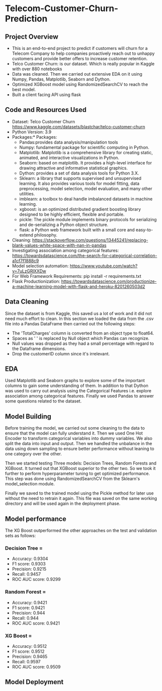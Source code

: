 # Telecom-Customer-Churn-Prediction

## Project Overview
* This is an end-to-end project to predict if customers will churn for a Telecom Company to help companies proactively reach out to unhappy customers and provide better offers to increase customer retention.
* Telco Customer Churn: is our dataset. Which is really popular in Kaggle with over 880 notebooks
* Data was cleaned. Then we carried out extensive EDA on it using Numpy, Pandas, Matplotlib, Seaborn and Dython. 
* Optimized XGBoost model using RandomizedSearchCV to reach the best model.
* Built a client facing API using flask

## Code and Resources Used
* Dataset: Telco Customer Churn https://www.kaggle.com/datasets/blastchar/telco-customer-churn
* Python Version: 3.9
* Packages:* Packages: 
    - Pandas:provides data analysis/manipulation tools
    - Numpy: fundamental package for scientific computing in Python.
    - Matplotlib: Matplotlib is a comprehensive library for creating static, animated, and interactive visualizations in Python.
    - Seaborn: based on matplotlib. It provides a high-level interface for drawing attractive and informative statistical graphics.
    - Dython: provides a set of data analysis tools for Python 3.X. 
    - Sklearn: a library that supports supervised and unsupervised learning. It also provides various tools for model fitting, data             preprocessing, model selection, model evaluation, and many other utilities.
    - imblearn: a toolbox to deal handle imbalanced datasets in machine learning.
    - xgboost:  is an optimized distributed gradient boosting library designed to be highly efficient, flexible and portable.
    - pickle: The pickle module implements binary protocols for serializing and de-serializing a Python object structure.
    - flask:  a Python web framework built with a small core and easy-to-extend philosophy.
* Cleaning: https://stackoverflow.com/questions/13445241/replacing-blank-values-white-space-with-nan-in-pandas
* Investigating association among categorical features: https://towardsdatascience.com/the-search-for-categorical-correlation-a1cf7f1888c9
* Model selection automation: https://www.youtube.com/watch?v=7uLzGRlXXDw
* For Web Framework Requirements: pip install -r requirements.txt
* Flask Productionization: https://towardsdatascience.com/productionize-a-machine-learning-model-with-flask-and-heroku-8201260503d2

## Data Cleaning
Since the dataset is from Kaggle, this saved us a lot of work and it did not need much effort to clean. In this section we loaded the data from the .csv file into a Pandas DataFrame then carried out the following steps:
* The 'TotalCharges' column is converted from an object type to float64.
* Spaces as ' ' is replaced by Null object which Pandas can recognize.
* Null values was dropped as they had a small percentage with regard to the Dataframe dimensions.
* Drop the customerID column since it's irrelevant.

## EDA
Used Matplotlib and Seaborn graphs to explore some of the important columns to gain some understanding of them. In addition to that Dython was used to
carry out analysis using the Categorical Features i.e. explore association among categorical features. Finally we used Pandas to answer some questions
related to the dataset.

## Model Building
Before training the model, we carried out some cleaning to the data to ensure that the model can fully understand it. Then we used One Hot Encoder to  transform categorical variables into dummy variables. We also split the data into input and output. Then we handled the unbalance in the data using 
down sampling to ensure better performance without leaning to one category over the other.

Then we started testing Three models: Decision Trees, Random Forests and XGBoost. It turned out that XGBoost superior to the other two. So we took it further to perform hyperparameter tuning to get optimized performance. This step was done using RandomizedSearchCV from the Sklearn's model_selection module.

Finally we saved to the trained model using the Pickle method for later use without the need to retrain it again. This file was saved on the same working directory
and will be used again in the deployment phase.

## Model performance

The XG Boost outperformed the other approaches on the test and validation sets as follows:

### Decision Tree = 
- Accuracy: 0.9304
- F1 score: 0.9303
- Precision: 0.9215
- Recall: 0.9457
- ROC AUC score: 0.9299

### Random Forest = 
- Accuracy: 0.9421
- F1 score: 0.9421
- Precision: 0.944
- Recall: 0.944
- ROC AUC score: 0.9421

### XG Boost = 
- Accuracy: 0.9512
- F1 score: 0.9512
- Precision: 0.9465
- Recall: 0.9597
- ROC AUC score: 0.9509

## Model Deployment
